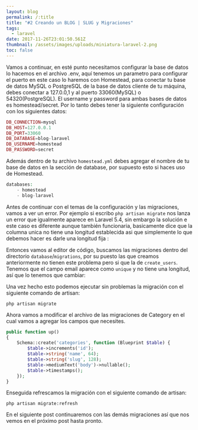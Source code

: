 ```yaml
---
layout: blog
permalink: /:title
title: "#2 Creando un BLOG | SLUG y Migraciones"
tags:
  - laravel
date: 2017-11-26T23:01:50.561Z
thumbnail: /assets/images/uploads/miniatura-laravel-2.png
toc: false
---
```

Vamos a continuar, en esté punto necesitamos configurar la base de datos lo hacemos en el archivo .env, aquí tenemos un parametro para configurar el puerto en este caso lo haremos con Homestead, para conectar tu base de datos MySQL o PostgreSQL de la base de datos cliente de tu máquina, debes conectar a 127.0.0,1 y al puerto 33060(MySQL) o 54320(PostgreSQL). El username y password para ambas bases de datos es homestead/secret. Por lo tanto debes tener la siguiente configuración con los siguientes datos:

```php
DB_CONNECTION=mysql
DB_HOST=127.0.0.1
DB_PORT=33060
DB_DATABASE=blog-laravel
DB_USERNAME=homestead
DB_PASSWORD=secret
```

Además dentro de tu archivo `homestead.yml` debes agregar el nombre de tu base de datos en la sección de database, por supuesto esto si haces uso de Homestead.

```php
databases:
    - homestead
    - blog-laravel
```

Antes de continuar con el temas de la configuración y las migraciones, vamos a ver un error. Por ejemplo si escribo `php artisan migrate` nos lanza un error que igualmente aparece en Laravel 5.4, sin embargo la solución e este caso es diferente aunque también funcionaria, basicamente dice que la columna unica no tiene una longitud establecida asi que simplemente lo que debemos hacer es darle una longitud fija :

Entonces vamos al editor de código, buscamos las migraciones dentro del directorio `database`/`migrations`, por su puesto las que creamos anteriormente no tienen este problema pero si que la de `create_users`. Tenemos que el campo email aparece como `unique` y no tiene una longitud, así que lo tenemos que cambiar:

Una vez hecho esto podemos ejecutar sin problemas la migración con el siguiente comando de artisan:

```
php artisan migrate
```

Ahora vamos a modificar el archivo de las migraciones de Category en el cual vamos a agregar los campos que necesites.

```php
public function up()
{
    Schema::create('categories', function (Blueprint $table) {
        $table->increments('id');
        $table->string('name', 64);
        $table->string('slug', 128);
        $table->mediumText('body')->nullable();
        $table->timestamps();
    });
}
```

Enseguida refrescamos la migración con el siguiente comando de artisan:

```
php artisan migrate:refresh
```

En el siguiente post continuaremos con las demás migraciones así que nos vemos en el próximo post hasta pronto.
